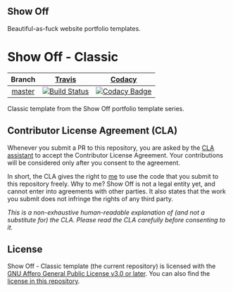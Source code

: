 ## Show Off

Beautiful-as-fuck website portfolio templates.

# Show Off - Classic

| Branch | [Travis](https://travis-ci.org/) | [Codacy](https://www.codacy.com/) |
| :---: | :---: | :---: |
| [master](https://github.com/show-off/classic/tree/master) | [![Build Status](https://travis-ci.org/show-off/classic.svg?branch=master)](https://travis-ci.org/show-off/classic) | [![Codacy Badge](https://api.codacy.com/project/badge/Grade/78316d498fba459d93a469f788ff86f5)](https://www.codacy.com/gh/show-off/classic?utm_source=github.com&amp;utm_medium=referral&amp;utm_content=show-off/classic&amp;utm_campaign=Badge_Grade) |

Classic template from the Show Off portfolio template series.

## Contributor License Agreement (CLA)

Whenever you submit a PR to this repository, you are asked by the [CLA assistant](https://github.com/cla-assistant/cla-assistant) to accept the Contributor License Agreement. Your contributions will be considered only after you consent to the agreement.

In short, the CLA gives the right to [me](https://github.com/sidvenu) to use the code that you submit to this repository freely. Why to me? Show Off is not a legal entity yet, and cannot enter into agreements with other parties. It also states that the work you submit does not infringe the rights of any third party.

*This is a non-exhaustive human-readable explanation of (and not a substitute for) the CLA. Please read the CLA carefully before consenting to it.*

## License

Show Off - Classic template (the current repository) is licensed with the [GNU Affero General Public License v3.0 or later](https://www.gnu.org/licenses/agpl-3.0.txt). You can also find the [license in this repository](https://github.com/sidvenu/show-off/blob/master/LICENSE).
